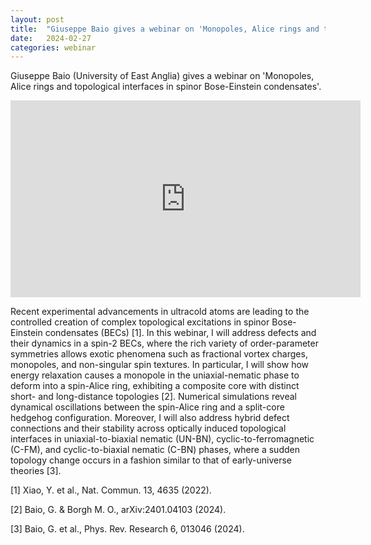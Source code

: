 ```yaml
---
layout: post
title:  "Giuseppe Baio gives a webinar on 'Monopoles, Alice rings and topological interfaces in spinor Bose-Einstein condensates' (4PM UK time)"
date:   2024-02-27
categories: webinar
---
```

Giuseppe Baio (University of East Anglia) gives a webinar on 'Monopoles, Alice rings and topological interfaces in spinor Bose-Einstein condensates'.

<iframe width="560" height="315" src="https://www.youtube.com/embed/_dyJmV38ONk?si=R386OXIqijRfr_YT" title="YouTube video player" frameborder="0" allow="accelerometer; autoplay; clipboard-write; encrypted-media; gyroscope; picture-in-picture; web-share" allowfullscreen></iframe>

Recent experimental advancements in ultracold atoms are leading to the controlled creation of complex topological excitations in spinor Bose-Einstein condensates (BECs) [1]. In this webinar, I will address defects and their dynamics in a spin-2 BECs, where the rich variety of order-parameter symmetries allows exotic phenomena such as fractional vortex charges, monopoles, and non-singular spin textures. In particular, I will show how energy relaxation causes a monopole in the uniaxial-nematic phase to deform into a spin-Alice ring, exhibiting a composite core with distinct short- and long-distance topologies [2]. Numerical simulations reveal dynamical oscillations between the spin-Alice ring and a split-core hedgehog configuration. Moreover, I will also address hybrid defect connections and their stability across optically induced topological interfaces in uniaxial-to-biaxial nematic (UN-BN), cyclic-to-ferromagnetic (C-FM), and cyclic-to-biaxial nematic (C-BN) phases, where a sudden topology change occurs in a fashion similar to that of early-universe theories [3].
 
[1] Xiao, Y. et al., Nat. Commun. 13, 4635 (2022).

[2] Baio, G. & Borgh M. O., arXiv:2401.04103 (2024).

[3] Baio, G. et al., Phys. Rev. Research 6, 013046 (2024).
